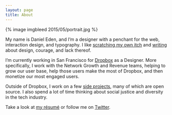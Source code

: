 ```yaml
---
layout: page
title: About
---
```


{% image imgbleed 2015/05/portrait.jpg %}

My name is Daniel Eden, and I’m a designer with a penchant for the web, interaction design, and typography. I like [scratching my own itch](/portfolio) and [writing](/blog) about design, courage, and lack thereof.

I’m currently working in San Francisco for [Dropbox](http://dropbox.com) as a Designer. More specifically, I work with the Network Growth and Revenue teams, helping to grow our user base, help those users make the most of Dropbox, and then monetize our most engaged users.

Outside of Dropbox, I work on a few [side projects](/portfolio), many of which are open source. I also spend a lot of time thinking about social justice and diversity in the tech industry.

Take a look at [my résumé](https://www.dropbox.com/s/kq431p4ey1b1ayu/R%C3%A9sum%C3%A9.pdf) or follow me on [Twitter](http://twitter.com/_dte).
